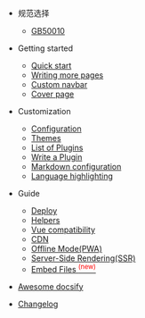 * 规范选择

  * [GB50010](/GB50010/)

* Getting started

  * [Quick start](quickstart.md)
  * [Writing more pages](more-pages.md)
  * [Custom navbar](custom-navbar.md)
  * [Cover page](cover.md)

* Customization

  * [Configuration](configuration.md)
  * [Themes](themes.md)
  * [List of Plugins](plugins.md)
  * [Write a Plugin](write-a-plugin.md)
  * [Markdown configuration](markdown.md)
  * [Language highlighting](language-highlight.md)

* Guide

  * [Deploy](deploy.md)
  * [Helpers](helpers.md)
  * [Vue compatibility](vue.md)
  * [CDN](cdn.md)
  * [Offline Mode(PWA)](pwa.md)
  * [Server-Side Rendering(SSR)](ssr.md)
  * [Embed Files <sup style="color:red">(new)<sup>](embed-files.md)

* [Awesome docsify](awesome.md)
* [Changelog](changelog.md)
